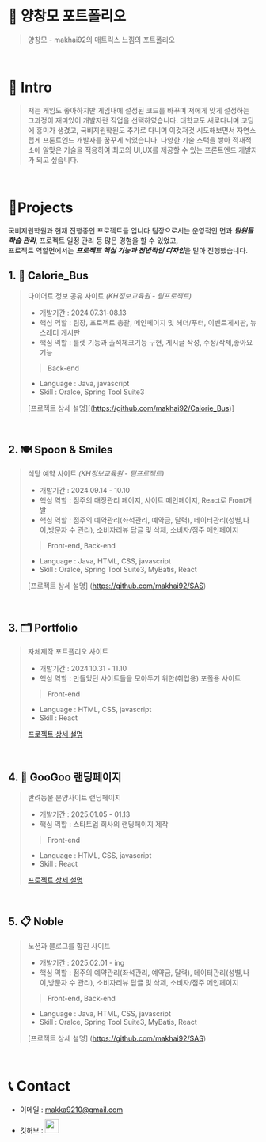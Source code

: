 # 📜 양창모 포트폴리오

> 양창모 - makhai92의 매트릭스 느낌의 포트폴리오

<br />

# 👋 Intro

>  저는 게임도 좋아하지만 게임내에 설정된 코드를 바꾸며 저에게 맞게
> 설정하는 그과정이 재미있어 개발자란 직업을 선택하였습니다.
> 대학교도 새로다니며 코딩에 흥미가 생겼고, 국비지원학원도 추가로
> 다니며 이것저것 시도해보면서 자연스럽게 프론트엔드 개발자를
> 꿈꾸게 되었습니다.
> 다양한 기술 스택을 쌓아 적재적소에 알맞은 기술을 적용하여
> 최고의 UI,UX를 제공할 수 있는 프론트엔드 개발자가 되고 싶습니다.

<br />

# 📝Projects
국비지원학원과 현재 진행중인 프로젝트들 입니다
팀장으로서는 운영적인 면과 ***팀원들 학습 관리***, 프로젝트 일정 관리 등 많은 경험을 할 수 있었고,  
프로젝트 역할면에서는 ***프로젝트 핵심 기능과 전반적인 디자인***을 맡아 진행했습니다.

## 1. 🏃 Calorie_Bus

> 다이어트 정보 공유 사이트 _(KH정보교육원 - 팀프로젝트)_
>
> - 개발기간 : 2024.07.31-08.13
> - 핵심 역할 : 팀장, 프로젝트 총괄, 메인페이지 및 헤더/푸터, 이벤트게시판, 뉴스레터 게시판
> - 핵심 역할 : 룰렛 기능과 출석체크기능 구현, 게시글 작성, 수정/삭제,좋아요 기능
>
>> Back-end
> - Language : Java, javascript
> - Skill : Oralce, Spring Tool Suite3
>
> [프로젝트 상세 설명][(https://github.com/makhai92/Calorie_Bus)]
<br />

## 2. 🍽 Spoon & Smiles

> 식당 예약 사이트 _(KH정보교육원 - 팀프로젝트)_
>
> - 개발기간 : 2024.09.14 - 10.10
> - 핵심 역할 : 점주의 매장관리 페이지, 사이트 메인페이지, React로 Front개발
> - 핵심 역할 : 점주의 예약관리(좌석관리, 예약금, 달력), 데이터관리(성별,나이,방문자 수 관리), 소비자리뷰 답글 및 삭제, 소비자/점주 메인페이지
>
>> Front-end, Back-end
> - Language : Java, HTML, CSS, javascript
> - Skill : Oralce, Spring Tool Suite3, MyBatis, React
>
> [프로젝트 상세 설명] (https://github.com/makhai92/SAS)
<br />

## 3. 🗂 Portfolio

> 자체제작 포트폴리오 사이트
>
> - 개발기간 : 2024.10.31 - 11.10
> - 핵심 역할 : 만들었던 사이트들을 모아두기 위한(취업용) 포폴용 사이트
>
>> Front-end
> - Language : HTML, CSS, javascript
> - Skill : React
>
> [프로젝트 상세 설명](https://github.com/makhai92/Portfolio)
<br />

## 4. 🐾 GooGoo 랜딩페이지

> 반려동물 분양사이트 랜딩페이지
>
> - 개발기간 : 2025.01.05 - 01.13
> - 핵심 역할 : 스타트업 회사의 랜딩페이지 제작
>
>> Front-end
> - Language : HTML, CSS, javascript
> - Skill : React
>
> [프로젝트 상세 설명](https://github.com/makhai92/Portfolio)
<br />

## 5. 📋 Noble

> 노션과 블로그를 합친 사이트
>
> - 개발기간 : 2025.02.01 - ing
> - 핵심 역할 : 점주의 예약관리(좌석관리, 예약금, 달력), 데이터관리(성별,나이,방문자 수 관리), 소비자리뷰 답글 및 삭제, 소비자/점주 메인페이지
>
>> Front-end, Back-end
> - Language : Java, HTML, CSS, javascript
> - Skill : Oralce, Spring Tool Suite3, MyBatis, React
>
> [프로젝트 상세 설명] (https://github.com/makhai92/SAS)
<br />



# 📞 Contact

- 이메일 : makka9210@gmail.com
- 깃허브 : <a href="https://https://github.com/makhai92"> <img src="https://user-images.githubusercontent.com/68724828/185908612-22f4d219-78a7-4de7-bb02-deecaa63bffa.png" height="28px" style="margin-top: 10px" />
</a>

